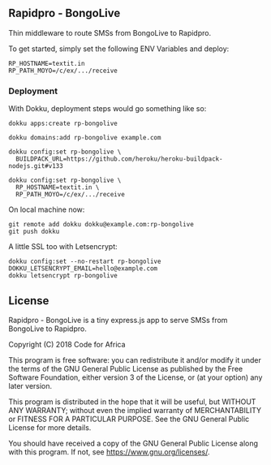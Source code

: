 Rapidpro - BongoLive
--------------------

Thin middleware to route SMSs from BongoLive to Rapidpro.

To get started, simply set the following ENV Variables and deploy:

```
RP_HOSTNAME=textit.in
RP_PATH_MOYO=/c/ex/.../receive
```

### Deployment

With Dokku, deployment steps would go something like so:

```
dokku apps:create rp-bongolive

dokku domains:add rp-bongolive example.com

dokku config:set rp-bongolive \
  BUILDPACK_URL=https://github.com/heroku/heroku-buildpack-nodejs.git#v133

dokku config:set rp-bongolive \
  RP_HOSTNAME=textit.in \
  RP_PATH_MOYO=/c/ex/.../receive
```

On local machine now:
```
git remote add dokku dokku@example.com:rp-bongolive
git push dokku
```

A little SSL too with Letsencrypt:
```
dokku config:set --no-restart rp-bongolive DOKKU_LETSENCRYPT_EMAIL=hello@example.com
dokku letsencrypt rp-bongolive
```


## License 

Rapidpro - BongoLive is a tiny express.js app to serve SMSs from BongoLive to Rapidpro.

Copyright (C) 2018  Code for Africa

This program is free software: you can redistribute it and/or modify
it under the terms of the GNU General Public License as published by
the Free Software Foundation, either version 3 of the License, or
(at your option) any later version.

This program is distributed in the hope that it will be useful,
but WITHOUT ANY WARRANTY; without even the implied warranty of
MERCHANTABILITY or FITNESS FOR A PARTICULAR PURPOSE.  See the
GNU General Public License for more details.

You should have received a copy of the GNU General Public License
along with this program.  If not, see <https://www.gnu.org/licenses/>.

